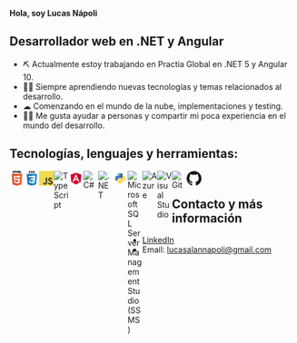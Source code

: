 **Hola, soy Lucas Nápoli**

## Desarrollador web en .NET y Angular 

 - ⛏ Actualmente estoy trabajando en Practia Global en .NET 5 y Angular 10.
- 👨‍💻 Siempre aprendiendo nuevas tecnologías y temas relacionados al desarrollo.
- ☁ Comenzando en el mundo de la nube, implementaciones y testing.
- 👨‍🏫 Me gusta ayudar a personas y compartir mi poca experiencia en el mundo del desarrollo.

## Tecnologías, lenguajes y herramientas:
<img align="left" alt="HTML5" width="26px" src="https://raw.githubusercontent.com/github/explore/80688e429a7d4ef2fca1e82350fe8e3517d3494d/topics/html/html.png" />
<img align="left" alt="CSS3" width="26px" src="https://raw.githubusercontent.com/github/explore/80688e429a7d4ef2fca1e82350fe8e3517d3494d/topics/css/css.png" />
<img align="left" alt="JavaScript" width="26px" src="https://raw.githubusercontent.com/github/explore/80688e429a7d4ef2fca1e82350fe8e3517d3494d/topics/javascript/javascript.png" />
<img align="left" alt="TypeScript" width="26px" src="https://upload.wikimedia.org/wikipedia/commons/thumb/4/4c/Typescript_logo_2020.svg/512px-Typescript_logo_2020.svg.png" />
<img align="left" alt="Angular" width="26px" src="https://raw.githubusercontent.com/github/explore/80688e429a7d4ef2fca1e82350fe8e3517d3494d/topics/angular/angular.png" />
<img align="left" alt="C#" width="26px" src="https://docs.microsoft.com/es-es/windows/images/csharp-logo.png" />
<img align="left" alt=".NET" width="26px" src="https://upload.wikimedia.org/wikipedia/commons/thumb/a/a3/.NET_Logo.svg/1024px-.NET_Logo.svg.png" />
<img align="left" alt="Python" width="26px" src="https://raw.githubusercontent.com/github/explore/80688e429a7d4ef2fca1e82350fe8e3517d3494d/topics/python/python.png" />
<img align="left" alt="Microsoft SQL Server Management Studio (SSMS)" width="26px" src="https://www.edureka.co/blog/wp-content/uploads/2019/10/logo.png" />
<img align="left" alt="Azure" width="26px" src="https://cdn-icons-png.flaticon.com/512/873/873107.png" />
<img align="left" alt="Visual Studio" width="26px" src="https://upload.wikimedia.org/wikipedia/commons/thumb/5/59/Visual_Studio_Icon_2019.svg/1200px-Visual_Studio_Icon_2019.svg.png" /> 
<img align="left" alt="Git" width="26px" src="https://e7.pngegg.com/pngimages/713/558/png-clipart-computer-icons-pro-git-github-logo-text-logo-thumbnail.png" />
<img align="left" alt="GitHub" width="26px" src="https://raw.githubusercontent.com/github/explore/78df643247d429f6cc873026c0622819ad797942/topics/github/github.png" />
<br/>

## Contacto y más información

 - [LinkedIn](https://www.linkedin.com/in/lucasnapoli7/)
 - Email: lucasalannapoli@gmail.com
